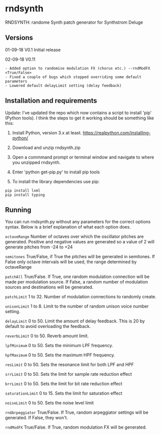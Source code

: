 # rndsynth
RNDSYNTH: randome Synth patch generator for Synthstrom Deluge


Versions
--------
01-09-18 V0.1 Initial release

02-09-18 V0.11

	- Added option to randomise modulation FX (chorus etc.) --rndModFX <True/False>
	- Fixed a couple of bugs which stopped overriding some default parameters
	- Lowered default delayLimit setting (delay feedback)

Installation and requirements
-----------------------------

Update: I've updated the repo which now contains a script to install 'pip' (Python tools). I think the steps to get it working should be something like this:

1) Install Python, version 3.x at least.
https://realpython.com/installing-python/

2) Download and unzip rndsynth.zip

3) Open a commmand prompt or terminal window and navigate to where you unzipped rndsynth.

4) Enter 'python get-pip.py' to install pip tools

5) To install the library dependencies use pip:

```
pip install lxml
pip install typing
```

Running
-------
You can run rndsynth.py without any parameters for the correct options syntax.
Below is a brief explanation of what each option does.

`octaveRange`
Number of octaves over which the oscillator pitches are generated. Positive and negative values are generated so a value of 2 will generate pitches from -24 to +24

`semitones`
True/False, if True the pitches will be generated in semitones. If False only octave intervals will be used, the range determined by octaveRange

`patchAll`
True/False. If True, one random modulation connection will be made per modulation source. If False, a random number of modulation sources and destinations will be generated.

`patchLimit`
1 to 32. Number of modulation connections to randomly create.

`unisonLimit`
1 to 8. Limit to the number of random unison voice number setting.

`delayLimit`
0 to 50. Limit the amount of delay feedback. This is 20 by default to avoid overloading the feedback.

`reverbLimit`
0 to 50. Reverb amount limit.

`lpfMinimum`
0 to 50. Sets the minimum LPF frequency.

`hpfMaximum`
0 to 50. Sets the maximum HPF frequency.

`resLimit`
0 to 50. Sets the resonance limit for both LPF and HPF

`srrLimit`
0 to 50. Sets the limit for sample rate reduction effect

`brrLimit`
0 to 50. Sets the limit for bit rate reduction effect

`saturationLimit`
0 to 15. Sets the limit for saturation effect

`noiseLimit`
0 to 50. Sets the noise level limit

`rndArpeggiator`
True/False. If True, random arpeggiator settings will be generated. If False, they won't.

`rndModFX`
True/False. If True, random modulation FX will be generated.
